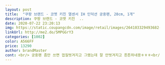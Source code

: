```yaml
---
layout: post 
title:  "쿠팡 브랜드 - 코멧 키친 열센서 IH 인덕션 궁중팬, 28cm, 1개" 
description: 쿠팡 브랜드 - 코멧 키친  ..
date: 2020-07-22 23:20:13 
img: https://static.coupangcdn.com/image/retail/images/264103329493682-ed192276-66ca-4441-8916-949a96d975d6.jpg 
linkUrl: http://me2.do/5MPGGrY3 
categories: [1002] 
color: A566FF 
price: 13290 
author: brandMaster 
cont: <br/> 궁중팬 좀만 쓰면 껍질벗겨지고 그랬는데 잘 안벗겨지고 튼튼하네용ㅎㅎㅎ<br/>두께도 적당하고 무게가 생각보다 가볍고 그립감도 좋아용ㅎㅎ굿!<br/>열전도율도 빠르고 궁중팬의 높이가 높아서 기름이 잘 튀지않아서 넘 좋아용ㅎㅎㅎ<br/>크기도 엄청 크지 않아서 국물요리에도 적당해용ㅎㅎ<br/>크기도 적당하니 구이용하기도 좋아용ㅎㅎㅎ<br/> 
---
```

 